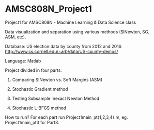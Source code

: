 # AMSC808N_Project1
Project1 for AMSC808N - Machine Learning &amp; Data Science class

Data visualization and separation using various methods (SINewton, SG, ASM, etc).

Database: US election data by county from 2012 and 2016: http://www.cs.cornell.edu/~arb/data/US-county-demos/

Language: Matlab

Project divided in four parts:

1) Comparing SINewton vs. Soft Margins (ASM)

2) Stochastic Gradient method

3) Testing Subsample Inexact Newton Method

4) Stochastic L-BFGS method



How to run?
For each part run Project1main_pt{1,2,3,4}.m, eg. Project1main_pt3 for Part3.
